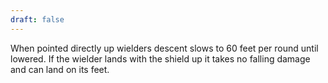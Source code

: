 ```yaml
---
draft: false
---
```

When pointed directly up wielders descent slows to 60 feet per round until lowered. If the wielder lands with the shield up it takes no falling damage and can land on its feet.
